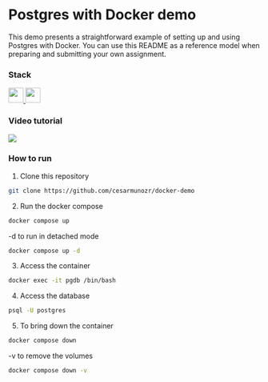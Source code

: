 # Postgres with Docker demo

This demo presents a straightforward example of setting up and using Postgres with Docker. You can use this README as a reference model when preparing and submitting your own assignment.

### Stack

<p align='left'>
    <a href='https://docs.docker.com/' target='_blank'>
        <img src='https://img.shields.io/badge/docker-0F3486?style=for-the-badge&logo=docker&link=https%3A%2F%2Fdocs.docker.com%2F' height='30'>
    </a>
    <a href='https://www.postgresql.org/docs/' target='_blank'>
        <img src='https://img.shields.io/badge/Postgresql-6395BF?style=for-the-badge&logo=postgresql&logoColor=%23ffffff&link=https%3A%2F%2Fwww.postgresql.org%2Fdocs%2F' height='30'>
    </a>
</p>

### Video tutorial

<a href = 'https://youtu.be/XfqOB4hvxlY?si=68QiGEbrPYHiSGHf&t=8'
target='_blank'>
<img src='https://img.shields.io/badge/Video-0F0F0F?style=for-the-badge&logo=youtube&logoColor=%23FF0000'>
</a>

### How to run

1. Clone this repository

```bash
git clone https://github.com/cesarmunozr/docker-demo
```

2. Run the docker compose

```bash
docker compose up
```

-d to run in detached mode

```bash
docker compose up -d
```

3. Access the container

```bash
docker exec -it pgdb /bin/bash
```

4. Access the database

```bash
psql -U postgres
```

5. To bring down the container

```bash
docker compose down
```

-v to remove the volumes

```bash
docker compose down -v
```
